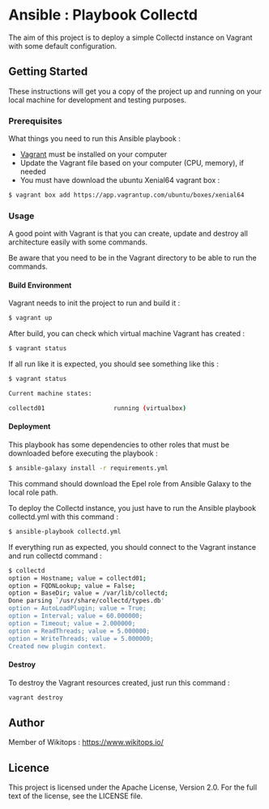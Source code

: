 # Ansible : Playbook Collectd

The aim of this project is to deploy a simple Collectd instance on Vagrant with some default configuration.

## Getting Started

These instructions will get you a copy of the project up and running on your local machine for development and testing purposes.

### Prerequisites

What things you need to run this Ansible playbook :

*   [Vagrant](https://www.vagrantup.com/docs/installation/) must be installed on your computer
*   Update the Vagrant file based on your computer (CPU, memory), if needed
*   You must have download the ubuntu Xenial64 vagrant box :

```bash
$ vagrant box add https://app.vagrantup.com/ubuntu/boxes/xenial64
```

### Usage

A good point with Vagrant is that you can create, update and destroy all architecture easily with some commands.

Be aware that you need to be in the Vagrant directory to be able to run the commands.

#### Build Environment

Vagrant needs to init the project to run and build it :

```bash
$ vagrant up
```

After build, you can check which virtual machine Vagrant has created :

```bash
$ vagrant status
```

If all run like it is expected, you should see something like this :

```bash
$ vagrant status

Current machine states:

collectd01                   running (virtualbox)
```

#### Deployment

This playbook has some dependencies to other roles that must be downloaded before executing the playbook :

```bash
$ ansible-galaxy install -r requirements.yml
```

This command should download the Epel role from Ansible Galaxy to the local role path.

To deploy the Collectd instance, you just have to run the Ansible playbook collectd.yml with this command :

```bash
$ ansible-playbook collectd.yml
```

If everything run as expected, you should connect to the Vagrant instance and run collectd command :

```bash
$ collectd
option = Hostname; value = collectd01;
option = FQDNLookup; value = False;
option = BaseDir; value = /var/lib/collectd;
Done parsing `/usr/share/collectd/types.db'
option = AutoLoadPlugin; value = True;
option = Interval; value = 60.000000;
option = Timeout; value = 2.000000;
option = ReadThreads; value = 5.000000;
option = WriteThreads; value = 5.000000;
Created new plugin context.
```

#### Destroy

To destroy the Vagrant resources created, just run this command :

```bash
vagrant destroy
```

## Author

Member of Wikitops : https://www.wikitops.io/

## Licence

This project is licensed under the Apache License, Version 2.0. For the full text of the license, see the LICENSE file.
